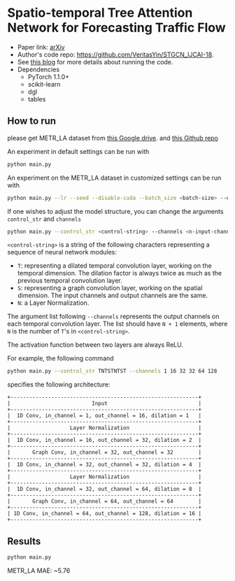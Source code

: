 Spatio-temporal Tree Attention Network for Forecasting Traffic Flow
============

- Paper link: [arXiv](https://arxiv.org/pdf/1709.04875v4.pdf)
- Author's code repo: https://github.com/VeritasYin/STGCN_IJCAI-18.
- See [this blog](https://towardsdatascience.com/build-your-first-graph-neural-network-model-to-predict-traffic-speed-in-20-minutes-b593f8f838e5) for more details about running the code.
- Dependencies
  - PyTorch 1.1.0+
  - scikit-learn
  - dgl
  - tables


How to run
----------
please get METR_LA dataset from [this Google drive](https://drive.google.com/open?id=10FOTa6HXPqX8Pf5WRoRwcFnW9BrNZEIX).
and [this Github repo](https://github.com/chnsh/DCRNN_PyTorch)

An experiment in default settings can be run with

```bash
python main.py
```

An experiment on the METR_LA dataset in customized settings can be run with
```bash
python main.py --lr --seed --disable-cuda --batch_size <batch-size> --epochs <number-of-epochs>
```

If one wishes to adjust the model structure, you can change the arguments `control_str` and `channels`
```bash
python main.py --control_str <control-string> --channels <n-input-channel> <n-hidden-channels-1> <n-hidden-channels-2> ... <n-output-channels>
```

`<control-string>` is a string of the following characters representing a sequence of neural network modules:

* `T`: representing a dilated temporal convolution layer, working on the temporal dimension.  The dilation factor is always twice as much as the previous temporal convolution layer.
* `S`: representing a graph convolution layer, working on the spatial dimension.  The input channels and output channels are the same.
* `N`: a Layer Normalization.

The argument list following `--channels` represents the output channels on each temporal convolution layer.  The list should have `N + 1` elements, where `N` is the number of `T`'s in `<control-string>`.

The activation function between two layers are always ReLU.

For example, the following command
```bash
python main.py --control_str TNTSTNTST --channels 1 16 32 32 64 128
```
specifies the following architecture:

```
+------------------------------------------------------------+
|                          Input                             |
+------------------------------------------------------------+
|  1D Conv, in_channel = 1, out_channel = 16, dilation = 1   |
+------------------------------------------------------------+
|                   Layer Normalization                      |
+------------------------------------------------------------+
|  1D Conv, in_channel = 16, out_channel = 32, dilation = 2  |
+------------------------------------------------------------+
|       Graph Conv, in_channel = 32, out_channel = 32        |
+------------------------------------------------------------+
|  1D Conv, in_channel = 32, out_channel = 32, dilation = 4  |
+------------------------------------------------------------+
|                   Layer Normalization                      |
+------------------------------------------------------------+
|  1D Conv, in_channel = 32, out_channel = 64, dilation = 8  |
+------------------------------------------------------------+
|       Graph Conv, in_channel = 64, out_channel = 64        |
+------------------------------------------------------------+
| 1D Conv, in_channel = 64, out_channel = 128, dilation = 16 |
+------------------------------------------------------------+
```

Results
-------

```bash
python main.py
```
METR_LA MAE: ~5.76
